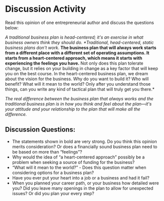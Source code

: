 # **Discussion Activity** 

Read this opinion of one entrepreneurial author and discuss the questions below:

*A traditional business plan is head-centered; it's an exercise in what business owners think they should do. \**Traditional, head-centered, static business plans don't work.** **The business plan that will always work starts from a different place with a different set of operating assumptions. It starts from a heart-centered approach, which means it starts with experiencing the feelings you have.** Not only does this plan tolerate change, but it relies on your building in change as a key factor that will keep you on the best course. In the heart-centered business plan, we dream about the vision for the business. Why do you want to build it? Who will benefit? What will it mean to the world? Only after you understand those things, can you write any kind of tactical plan that will truly get you there.*

*The real difference between the business plan that always works and the traditional business plan is in how you think and feel about the plan—it's your attitude and your relationship to the plan that will make all the difference.*

 

## **Discussion Questions:**

- The statements shown in bold are very strong. Do you think this opinion merits consideration? Or does a financially sound business plan need to be based on more than “feelings”?
- Why would the idea of “a heart-centered approach” possibly be a problem when seeking a source of funding for the business?
- “What will it mean to the world?” - Does this question matter when considering options for a business plan?
- Have you ever put your heart into a job or a business and had it fail?
- When you planned your career path, or your business how detailed were you? Did you leave many openings in the plan to allow for unexpected issues? Or did you plan your every step?